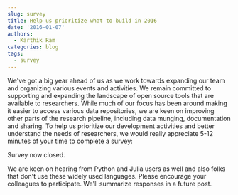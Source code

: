 ```yaml
---
slug: survey
title: Help us prioritize what to build in 2016
date: '2016-01-07'
authors:
  - Karthik Ram
categories: blog
tags:
  - survey
---
```


We've got a big year ahead of us as we work towards expanding our team and organizing various events and activities. We remain committed to supporting and expanding the landscape of open source tools that are available to researchers. While much of our focus has been around making it easier to access various data repositories, we are keen on improving other parts of the research pipeline, including data munging, documentation and sharing. To help us prioritize our development activities and better understand the needs of researchers, we would really appreciate 5-12 minutes of your time to complete a survey:

Survey now closed.

We are keen on hearing from Python and Julia users as well and also folks that don't use these widely used languages. Please encourage your colleagues to participate. We'll summarize responses in a future post.
